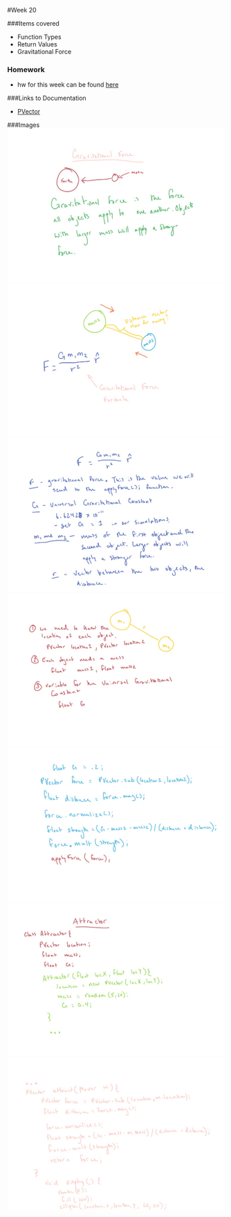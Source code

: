 #Week 20

###Items covered
* Function Types
* Return Values
* Gravitational Force

### Homework
* hw for this week can be found [here](https://github.com/mositech/CS2015/issues/43)

###Links to Documentation
* [PVector](https://processing.org/reference/PVector.html)


###Images
![gravForce](https://github.com/mositech/CS2015/blob/master/Class-Material/week20/imageNotes/01_gravForce.jpg?raw=true)
![gravFormula](https://github.com/mositech/CS2015/blob/master/Class-Material/week20/imageNotes/02_gravFormula.jpg?raw=true)
![formulaDefined](https://github.com/mositech/CS2015/blob/master/Class-Material/week20/imageNotes/03_formulaDefined.jpg?raw=true)
![thingsWeNeed](https://github.com/mositech/CS2015/blob/master/Class-Material/week20/imageNotes/04_thingsWeNeed.jpg?raw=true)
![codeForce](https://github.com/mositech/CS2015/blob/master/Class-Material/week20/imageNotes/05_codeForce.jpg?raw=true)
![attractor01](https://github.com/mositech/CS2015/blob/master/Class-Material/week20/imageNotes/07_attractor01.jpg?raw=true)
![attractor02](https://github.com/mositech/CS2015/blob/master/Class-Material/week20/imageNotes/08_attractor02.jpg?raw=true)